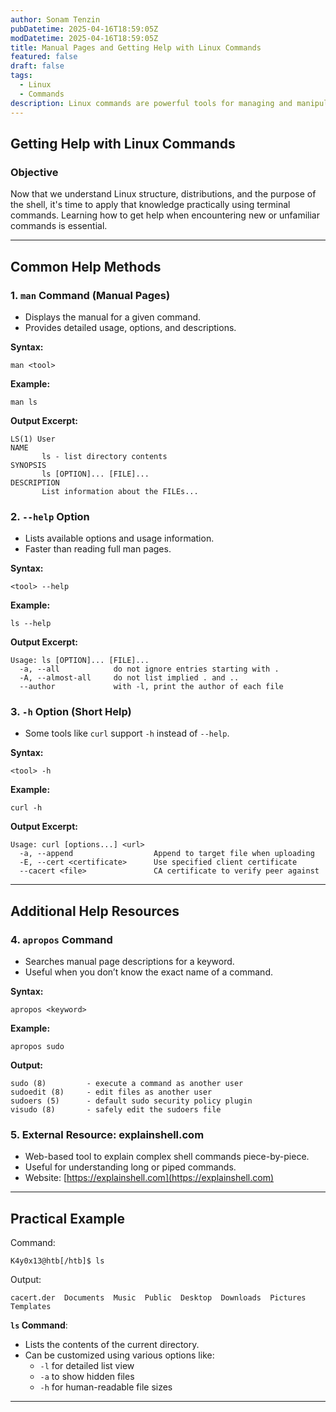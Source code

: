 ```yaml
---
author: Sonam Tenzin  
pubDatetime: 2025-04-16T18:59:05Z  
modDatetime: 2025-04-16T18:59:05Z  
title: Manual Pages and Getting Help with Linux Commands
featured: false  
draft: false  
tags: 
  - Linux
  - Commands
description: Linux commands are powerful tools for managing and manipulating files, processes, and system resources. This guide provides an overview of common Linux commands, their usage, and how to get help with them using manual pages and other resources. 
---
```

## Getting Help with Linux Commands

### Objective
Now that we understand Linux structure, distributions, and the purpose of the shell, it's time to apply that knowledge practically using terminal commands. Learning how to get help when encountering new or unfamiliar commands is essential.

---

## Common Help Methods

### 1. `man` Command (Manual Pages)
- Displays the manual for a given command.
- Provides detailed usage, options, and descriptions.
  
**Syntax:**
```
man <tool>
```

**Example:**
```
man ls
```

**Output Excerpt:**
```
LS(1) User
NAME
       ls - list directory contents
SYNOPSIS
       ls [OPTION]... [FILE]...
DESCRIPTION
       List information about the FILEs...
```

### 2. `--help` Option
- Lists available options and usage information.
- Faster than reading full man pages.

**Syntax:**
```
<tool> --help
```

**Example:**
```
ls --help
```

**Output Excerpt:**
```
Usage: ls [OPTION]... [FILE]...
  -a, --all            do not ignore entries starting with .
  -A, --almost-all     do not list implied . and ..
  --author             with -l, print the author of each file
```

### 3. `-h` Option (Short Help)
- Some tools like `curl` support `-h` instead of `--help`.

**Syntax:**
```
<tool> -h
```

**Example:**
```
curl -h
```

**Output Excerpt:**
```
Usage: curl [options...] <url>
  -a, --append                  Append to target file when uploading
  -E, --cert <certificate>      Use specified client certificate
  --cacert <file>               CA certificate to verify peer against
```

---

## Additional Help Resources

### 4. `apropos` Command
- Searches manual page descriptions for a keyword.
- Useful when you don’t know the exact name of a command.

**Syntax:**
```
apropos <keyword>
```

**Example:**
```
apropos sudo
```

**Output:**
```
sudo (8)         - execute a command as another user
sudoedit (8)     - edit files as another user
sudoers (5)      - default sudo security policy plugin
visudo (8)       - safely edit the sudoers file
```

### 5. External Resource: explainshell.com
- Web-based tool to explain complex shell commands piece-by-piece.
- Useful for understanding long or piped commands.
- Website: [https://explainshell.com](https://explainshell.com)

---

## Practical Example

Command:
```
K4y0x13@htb[/htb]$ ls
```
Output:
```
cacert.der  Documents  Music  Public  Desktop  Downloads  Pictures  Templates
```

**`ls` Command**:
- Lists the contents of the current directory.
- Can be customized using various options like:
  - `-l` for detailed list view
  - `-a` to show hidden files
  - `-h` for human-readable file sizes

---
